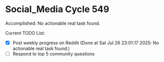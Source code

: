 # Social_Media Cycle 549

Accomplished: No actionable real task found.

Current TODO List:

- [x] Post weekly progress on Reddit  (Done at Sat Jul 26 23:01:17 2025: No actionable real task found.)
- [ ] Respond to top 5 community questions